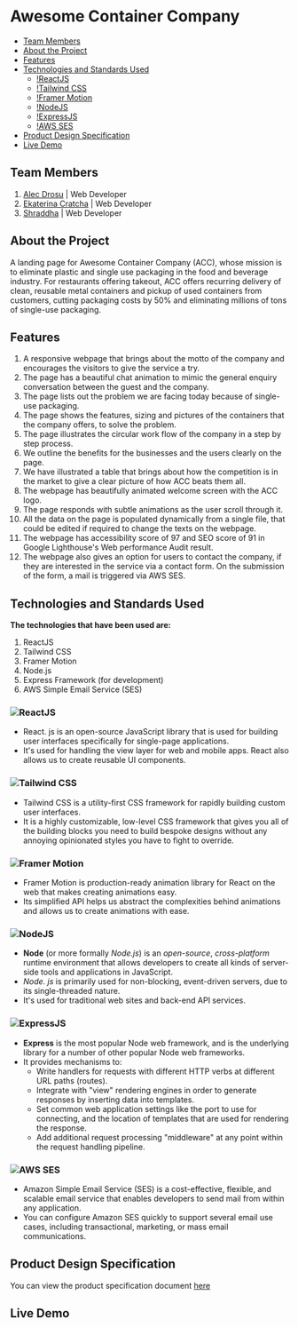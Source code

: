 <!-- omit in toc -->
# Awesome Container Company
- [Team Members](#team-members)
- [About the Project](#about-the-project)
- [Features](#features)
- [Technologies and Standards Used](#technologies-and-standards-used)
  - [!ReactJS](#)
  - [!Tailwind CSS](#-1)
  - [!Framer Motion](#-2)
  - [!NodeJS](#-3)
  - [!ExpressJS](#-4)
  - [!AWS SES](#-5)
- [Product Design Specification](#product-design-specification)
- [Live Demo](#live-demo)

## Team Members  
1. [Alec Drosu](https://github.com/AlecDrosu) | Web Developer
2. [Ekaterina Cratcha](https://github.com/cratcha) | Web Developer
3. [Shraddha](https://github.com/5hraddha) | Web Developer
## About the Project
A landing page for Awesome Container Company (ACC), whose mission is to eliminate plastic and single use packaging in the food and beverage industry. For restaurants offering takeout, ACC offers recurring delivery of clean, reusable metal containers and pickup of used containers from customers, cutting packaging costs by 50% and eliminating millions of tons of single-use packaging.

## Features
1. A responsive webpage that brings about the motto of the company and encourages the visitors to give the service a try.
2. The page has a beautiful chat animation to mimic the general enquiry conversation between the guest and the company.
3. The page lists out the problem we are facing today because of single-use packaging.
4. The page shows the features, sizing and pictures of the containers that the company offers, to solve the problem.
5. The page illustrates the circular work flow of the company in a step by step process.
6. We outline the benefits for the businesses and the users clearly on the page.
7. We have illustrated a table that brings about how the competition is in the market to give a clear picture of how ACC beats them all.
8. The webpage has beautifully animated welcome screen with the ACC logo.
9. The page responds with subtle animations as the user scroll through it.
10. All the data on the page is populated dynamically from a single file, that could be edited if required to change the texts on the webpage.
11. The webpage has accessibility score of 97 and SEO score of 91 in Google Lighthouse's Web performance Audit result.
12. The webpage also gives an option for users to contact the company, if they are interested in the service via a contact form. On the submission of the form, a mail is triggered via AWS SES.

## Technologies and Standards Used
**The technologies that have been used are:**

1. ReactJS
2. Tailwind CSS
3. Framer Motion
4. Node.js
5. Express Framework (for development)
6. AWS Simple Email Service (SES)

### ![ReactJS](https://img.shields.io/badge/React-20232A?style=for-the-badge&logo=react&logoColor=61DAFB)
- React. js is an open-source JavaScript library that is used for building user interfaces specifically for single-page applications.
- It's used for handling the view layer for web and mobile apps. React also allows us to create reusable UI components.

### ![Tailwind CSS](https://img.shields.io/badge/Tailwind_CSS-38B2AC?style=for-the-badge&logo=tailwind-css&logoColor=white)
- Tailwind CSS is a utility-first CSS framework for rapidly building custom user interfaces. 
- It is a highly customizable, low-level CSS framework that gives you all of the building blocks you need to build bespoke designs without any annoying opinionated styles you have to fight to override.

### ![Framer Motion](https://img.shields.io/badge/Framer-black?style=for-the-badge&logo=framer&logoColor=blue)
- Framer Motion is production-ready animation library for React on the web that makes creating animations easy. 
- Its simplified API helps us abstract the complexities behind animations and allows us to create animations with ease.

### ![NodeJS](https://img.shields.io/badge/Node.js-339933?style=for-the-badge&logo=nodedotjs&logoColor=white)
- **Node** (or more formally *Node.js*) is an *open-source*, *cross-platform* runtime environment that allows developers to create all kinds of server-side tools and applications in JavaScript. 
- *Node. js* is primarily used for non-blocking, event-driven servers, due to its single-threaded nature. 
- It's used for traditional web sites and back-end API services.

### ![ExpressJS](https://img.shields.io/badge/Express.js-000000?style=for-the-badge&logo=express&logoColor=white)
- **Express** is the most popular Node web framework, and is the underlying library for a number of other popular Node web frameworks. 
- It provides mechanisms to:
  - Write handlers for requests with different HTTP verbs at different URL paths (routes).
  - Integrate with "view" rendering engines in order to generate responses by inserting data into templates.
  - Set common web application settings like the port to use for connecting, and the location of templates that are used for rendering the response.
  - Add additional request processing "middleware" at any point within the request handling pipeline.

### ![AWS SES](https://img.shields.io/badge/Amazon_AWS-FF9900?style=for-the-badge&logo=amazonaws&logoColor=white)
- Amazon Simple Email Service (SES) is a cost-effective, flexible, and scalable email service that enables developers to send mail from within any application.
- You can configure Amazon SES quickly to support several email use cases, including transactional, marketing, or mass email communications.

## Product Design Specification
You can view the product specification document [here](https://www.figma.com/file/MVxWrCBVC2rsfgSAsA7IsY/Awesome-Container-Company?node-id=1730%3A2009)
## Live Demo

